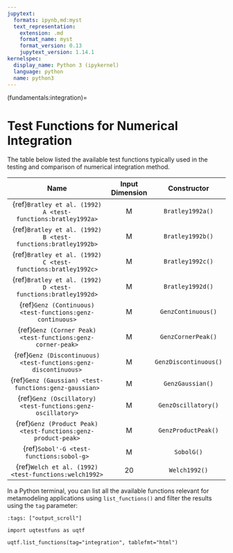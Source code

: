 ```yaml
---
jupytext:
  formats: ipynb,md:myst
  text_representation:
    extension: .md
    format_name: myst
    format_version: 0.13
    jupytext_version: 1.14.1
kernelspec:
  display_name: Python 3 (ipykernel)
  language: python
  name: python3
---
```


(fundamentals:integration)=
# Test Functions for Numerical Integration

The table below listed the available test functions typically used
in the testing and comparison of numerical integration method.

|                               Name                               | Input Dimension |      Constructor       |
|:----------------------------------------------------------------:|:---------------:|:----------------------:|
|   {ref}`Bratley et al. (1992) A <test-functions:bratley1992a>`   |        M        |    `Bratley1992a()`    |
|   {ref}`Bratley et al. (1992) B <test-functions:bratley1992b>`   |        M        |    `Bratley1992b()`    |
|   {ref}`Bratley et al. (1992) C <test-functions:bratley1992c>`   |        M        |    `Bratley1992c()`    |
|   {ref}`Bratley et al. (1992) D <test-functions:bratley1992d>`   |        M        |    `Bratley1992d()`    |
|    {ref}`Genz (Continuous) <test-functions:genz-continuous>`     |        M        |   `GenzContinuous()`   |
|   {ref}`Genz (Corner Peak) <test-functions:genz-corner-peak>`    |        M        |   `GenzCornerPeak()`   |
| {ref}`Genz (Discontinuous) <test-functions:genz-discontinuous>`  |        M        | `GenzDiscontinuous()`  |
|      {ref}`Genz (Gaussian) <test-functions:genz-gaussian>`       |        M        |    `GenzGaussian()`    |
|   {ref}`Genz (Oscillatory) <test-functions:genz-oscillatory>`    |        M        |  `GenzOscillatory()`   |
|  {ref}`Genz (Product Peak) <test-functions:genz-product-peak>`   |        M        |  `GenzProductPeak()`   |
|             {ref}`Sobol'-G <test-functions:sobol-g>`             |        M        |       `SobolG()`       |
|      {ref}`Welch et al. (1992) <test-functions:welch1992>`       |       20        |     `Welch1992()`      |

In a Python terminal, you can list all the available functions relevant
for metamodeling applications using ``list_functions()`` and filter the results
using the ``tag`` parameter:

```{code-cell} ipython3
:tags: ["output_scroll"]

import uqtestfuns as uqtf

uqtf.list_functions(tag="integration", tablefmt="html")
```
